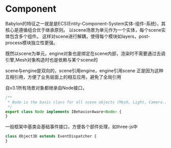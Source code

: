 # Component

Babylon的特征之一就是是ECS(Entity-Component-System实体-组件-系统)，其核心是遵循组合优于继承原则。
以scene场景为单元作为一个实体，每个scene实体包含多个组件。
这样对scene进行解耦，使得每个模块如layers，post-process模块独立性更强。

既然以scene为单元，engine对象也是绑定在scene内部，渲染时不需要通过去调引擎,Mesh对象构造时也是依赖与某个scene的

scene与engine是双向的，scene引用engine，engine引用scene
正是因为这种互相引用，方便了业务层面上的相互应用，避免了全局引用

自v3.1所有场景对象都继承自Node接口，
```js
/**
 * Node is the basic class for all scene objects (Mesh, Light, Camera.)
 */
export class Node implements IBehaviorAware<Node> {
}
```
一般框架中基类会基础事件接口，方便各个部件处理，如three-js中
```js
class Object3D extends EventDispatcher {
}
```
